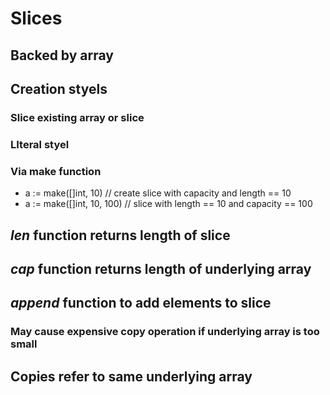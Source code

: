 # Slices

## Backed by array

## Creation styels

### Slice existing array or slice

### LIteral styel

### Via make function
* a := make([]int, 10) // create slice with capacity and length == 10
* a := make([]int, 10, 100) // slice with length == 10 and capacity == 100

## *len* function returns length of slice

## *cap* function returns length of underlying array

## *append* function to add elements to slice

### May cause expensive copy operation if underlying array is too small

## Copies refer to same underlying array
